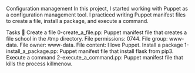 Configuration management
In this project, I started working with Puppet as a configuration management tool. I practiced writing Puppet manifest files to create a file, install a package, and execute a command.

Tasks 📃
Create a file
0-create_a_file.pp: Puppet manifest file that creates a file school in the /tmp directory.
File permissions: 0744.
File group: www-data.
File owner: www-data.
File content: I love Puppet.
Install a package
1-install_a_package.pp: Puppet manifest file that install flask from pip3.
Execute a command
2-execute_a_command.pp: Puppet manifest file that kills the process killmenow.
